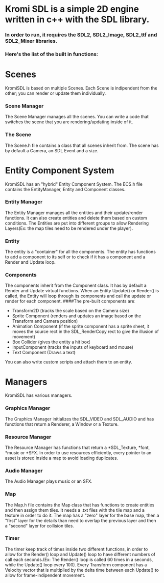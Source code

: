# Kromi SDL is a simple 2D engine written in c++ with the SDL library.
### In order to run, it requires the SDL2, SDL2_Image, SDL2_ttf and SDL2_Mixer libraries.
### Here's the list of the built in functions:


# Scenes
KromiSDL is based on multiple Scenes. Each Scene is indipendent from the other; you can render or update them individually.

### Scene Manager
The Scene Manager manages all the scenes. You can write a code that switches the scene that you are rendering/updating inside of it.

### The Scene
The Scene.h file contains a class that all scenes inherit from. The scene has by default a Camera, an SDL Event and a size.

# Entity Component System
KromiSDL has an "hybrid" Entity Component System. The ECS.h file contains the EntityManager, Entity and Component classes.

### Entity Manager
The Entity Manager manages all the entities and their update/render functions. It can also create entities and delete them based on custom conditions. The Entities are put into different groups to allow Rendering Layers(Ex: the map tiles need to be rendered under the player).

### Entity
The entity is a "container" for all the components. The entity has functions to add a component to its self or to check if it has a component and a Render and Update loop.

### Components
The components inherit from the Component class. It has by default a Render and Update virtual functions.
When an Entity Update() or Render() is called, the Entity will loop through its components and call the update or render for each component.
####The pre-built components are:
<ul>
<li>Transform2D (tracks the scale based on the Camera size)</li>
<li>Sprite Component (renders and updates an image based on the Transform and Camera position)</li>
<li>Animation Component (if the sprite component has a sprite sheet, it moves the source rect in the SDL_RenderCopy rect to give the illusion of movement)</li>
<li>Box Collider (gives the entity a hit box)</li>
<li>InputComponent (tracks the inputs of keyboard and mouse) </li>
<li>Text Component (Draws a text) </li>
</ul>

You can also write custom scripts and attach them to an entity.

# Managers
KromiSDL has various managers.

### Graphics Manager
The Graphics Manager initializes the SDL_VIDEO and SDL_AUDIO and has functions that return a Renderer, a Window or a Texture.

### Resource Manager
The Resource Manager has functions that return a *SDL_Texture, *font, *music or *SFX. In order to use resources efficiently, every pointer to an asset is stored inside a map to avoid loading duplicates.

### Audio Manager
The Audio Manager plays music or an SFX.

### Map
The Map.h file contains the Map class that has functions to create entities and then assign them tiles. It needs a .txt files with the tile map and a texture in order to do it. The map has a "zero" layer for the base map, then a "first" layer for the details than need to overlap the previous layer and then a "second" layer for collision tiles.

### Timer

The timer keep track of times inside two different functions, in order to allow for the Render() loop and Update() loop to have different numbers of call each seconds.(Ex: The Render() loop is called 60 times in a seconds, while the Update() loop every 100). Every Transform component has a Velocity vector that is multiplied by the delta time between each Update() to allow for frame-indipendent movement.
